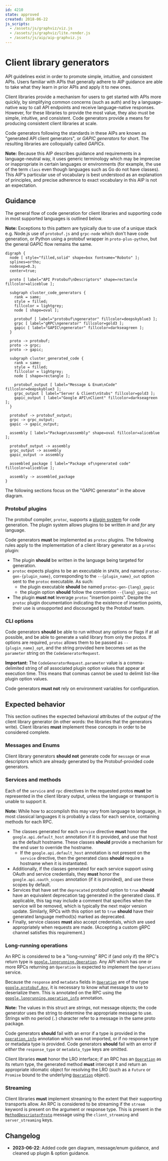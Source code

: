 ```yaml
---
id: 4210
state: approved
created: 2018-06-22
js_scripts:
  - /assets/js/graphviz/viz.js
  - /assets/js/graphviz/lite.render.js
  - /assets/js/aip/aip-graphviz.js
---
```


# Client library generators

API guidelines exist in order to promote simple, intuitive, and consistent
APIs. Users familiar with APIs that generally adhere to AIP guidance are able
to take what they learn in prior APIs and apply it to new ones.

Client libraries provide a mechanism for users to get started with APIs more
quickly, by simplifying common concerns (such as auth) and by a language-native
way to call API endpoints and receive language-native responses. However, for
these libraries to provide the most value, they also must be simple, intuitive,
and consistent. Code generators provide a means for producing consistent client
libraries at scale.

Code generators following the standards in these AIPs are known as "generated
API client generators", or _GAPIC generators_ for short. The resulting
libraries are colloquially called _GAPICs_.

**Note:** Because this AIP describes guidance and requirements in a
language-neutral way, it uses generic terminology which may be imprecise or
inappropriate in certain languages or environments (for example, the use of the
term `class` even though languages such as Go do not have classes). This AIP's
particular use of vocabulary is best understood as an explanation of
principles, and precise adherence to exact vocabulary in this AIP is not an
expectation.

## Guidance

The general flow of code generation for client libraries and supporting code in
most supported languages is outlined below.

**Note:** Exceptions to this pattern are typically due to use of a unique stack
e.g. Node.js use of `protobuf.js` and `grpc-node` which don't have code
generation, or Python using a protobuf wrapper in `proto-plus-python`, but the
general GAPIC flow remains the same.

```graphviz
digraph {
  node [ style="filled,solid" shape=box fontname="Roboto" ];
  splines=ortho;
  nodesep=0.3;
  center=true;

  proto [ label="API Protobuf\nDescriptors" shape=rectancle fillcolor=aliceblue ];

  subgraph cluster_code_generators {
    rank = same;
    style = filled;
    fillcolor = lightgrey;
    node [ shape=oval ];

    protobuf [ label="protobuf\ngenerator" fillcolor=deepskyblue3 ];
    grpc [ label="gRPC\ngenerator" fillcolor=gold3 ];
    gapic [ label="GAPIC\ngenerator" fillcolor=darkseagreen ];
  }

  proto -> protobuf;
  proto -> grpc;
  proto -> gapic;

  subgraph cluster_generated_code {
    rank = same;
    style = filled;
    fillcolor = lightgrey;
    node [ shape=rectangle ];

    protobuf_output [ label="Message & Enum\nCode" fillcolor=deepskyblue3 ];
    grpc_output [ label="Server & Client\nStubs" fillcolor=gold3 ];
    gapic_output [ label="Google API\nClient" fillcolor=darkseagreen ];
  }
  
  protobuf -> protobuf_output;
  grpc -> grpc_output;
  gapic -> gapic_output;

  assembly [ label="Package\nassembly" shape=oval fillcolor=aliceblue ];
  
  protobuf_output -> assembly
  grpc_output -> assembly
  gapic_output -> assembly

  assembled_package [ label="Package of\ngenerated code" fillcolor=aliceblue ];

  assembly -> assembled_package
}
```

The following sections focus on the "GAPIC generator" in the above diagram.

### Protobuf plugins

The protobuf compiler, `protoc`, supports a [plugin system][0] for code
generation. The plugin system allows plugins to be written _in_ and _for_ any
language.

Code generators **must** be implemented as `protoc` plugins. The following
rules apply to the implementation of a client library generator as a `protoc`
plugin:

- The plugin  **should** be written in the language being targeted for
  generation.
- `protoc` expects plugins to be an executable in `$PATH`, and named
  `protoc-gen-{plugin_name}`, corresponding to the `--{plugin_name}_out` option
  sent to the `protoc` executable. As such:
  - the plugin executable **should** be named `protoc-gen-{lang}_gapic`
  - the plugin option  **should** follow the convention `--{lang}_gapic_out`
- The plugin **must not** leverage `protoc` "insertion points". Despite the
  `protoc` plugin documentation indicating the existence of insertion points,
  their use is unsupported and discouraged by the Protobuf team.

### CLI options

Code generators **should** be able to run without any options or flags if at
all possible, and be able to generate a valid library from only the protos. If
options are required, `protoc` allows them to be passed as
`--{plugin_name}_opt`, and the string provided here becomes set as the
`parameter` string on the `CodeGeneratorRequest`.

**Important:** The `CodeGeneratorRequest.parameter` value is a comma-delimited
string of _all_ associated plugin option values that appear at execution time.
This means that commas cannot be used to delimit list-like plugin option values.

Code generators **must not** rely on environment variables for configuration.

## Expected behavior

This section outlines the expected behavioral attributes of the _output of_ the
client library generator (in other words: the libraries that the generators
write). Client libraries **must** implement these concepts in order to be
considered complete.

### Messages and Enums

Client library generators **should not** generate code for `message` or `enum`
descriptors which are already generated by the Protobuf-provided code
generators.

### Services and methods

Each of the `service` and `rpc` directives in the requested protos **must** be
represented in the client library output, unless the language or transport is
unable to support it.

**Note:** While how to accomplish this may vary from language to language, in
most classical languages it is probably a class for each service, containing
methods for each RPC.

- The classes generated for each `service` directive **must** honor the
  `google.api.default_host` annotation if it is provided, and use that host as
  the default hostname. These classes **should** provide a mechanism for the
  end user to override the hostname.
  - If the `google.api.default_host` annotation is not present on the `service`
    directive, then the generated class **should** require a hostname when it
    is instantiated.
- Additionally, if the classes generated for each service support using OAuth
  and service credentials, they **must** honor the `google.api.oauth_scopes`
  annotation (if it is provided), and use these scopes by default.
- Services that have set the `deprecated` protobuf option to `true` **should** have an
  equivalent deprecation tag generated in the generated class. If applicable, this
  tag may include a comment that specifies when the service will be removed, which
  is typically the next major version update. Similarly, RPCs with this option set
  to `true` **should** have their generated language method(s) marked as deprecated.
- Finally, service classes **must** also accept credentials, which are used
  appropriately when requests are made. (Accepting a custom gRPC channel
  satisfies this requirement.)

### Long-running operations

<!-- TODO(1145): Move to its own client library AIP. -->

An RPC is considered to be a "long-running" RPC if (and only if) the RPC's
return type is [`google.longrunning.Operation`][3]. Any API which has one or
more RPCs returning an `Operation` is expected to implement the `Operations`
service.

Because the `response` and `metadata` fields in [`Operation`][3] are of the
type [`google.protobuf.Any`][4], it is necessary to know what message to use to
deserialize them. This is annotated on the RPC using the
[`google.longrunning.operation_info`][5] annotation.

**Note:** The values in this struct are _strings_, not message objects; the
code generator uses the string to determine the appropriate message to use.
Strings with no period (`.`) character refer to a message in the same proto
package.

Code generators **should** fail with an error if a type is provided in the
[`operation_info`][5] annotation which was not imported, or if no response type
or metadata type is provided. Code generators **should** fail with an error if
_either_ the `response_type` or `metadata_type` keys are omitted.

Client libraries **must** honor the LRO interface; if an RPC has an
[`Operation`][3] as its return type, the generated method **must** intercept it
and return an appropriate idiomatic object for resolving the LRO (such as a
`Future` or `Promise` bound to the underlying [`Operation`][3] object).

### Streaming

Client libraries **must** implement streaming to the extent that their
supporting transports allow. An RPC is considered to be streaming if the
`stream` keyword is present on the argument or response type. This is present
in the [`MethodDescriptorProto`][6] message using the `client_streaming` and
`server_streaming` keys.

<!-- prettier-ignore-start -->
[0]: https://protobuf.dev/reference/other
[1]: https://github.com/google/protobuf/blob/master/src/google/protobuf/compiler/plugin.proto
[2]: https://github.com/google/protobuf/blob/master/src/google/protobuf/descriptor.proto
[3]: https://github.com/googleapis/googleapis/blob/master/google/longrunning/operations.proto#L122
[4]: https://github.com/protocolbuffers/protobuf/blob/master/src/google/protobuf/any.proto
[5]: https://github.com/googleapis/googleapis/blob/master/google/longrunning/operations.proto#L222
[6]: https://github.com/protocolbuffers/protobuf/blob/master/src/google/protobuf/descriptor.proto#L269
<!-- prettier-ignore-end -->

## Changelog

- **2023-06-22**: Added code gen diagram, message/enum guidance, and cleaned up
  plugin & option guidance.